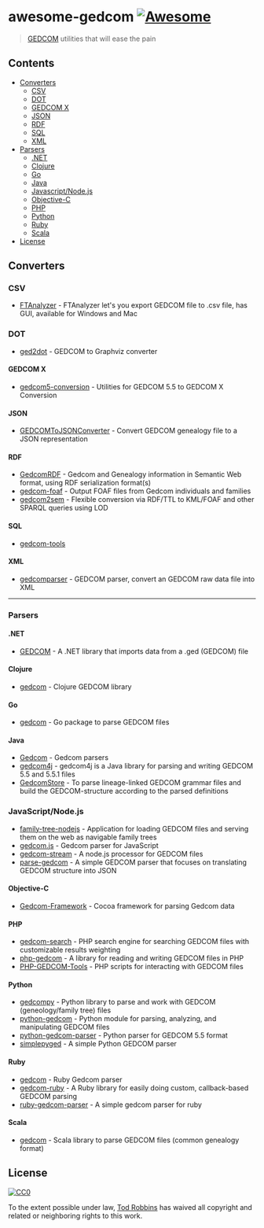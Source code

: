 # awesome-gedcom [![Awesome](https://awesome.re/badge-flat2.svg)](https://awesome.re)
> [GEDCOM](https://en.wikipedia.org/wiki/GEDCOM) utilities that will ease the pain

## Contents
- [Converters](#converters)
  - [CSV](#csv)
  - [DOT](#dot)
  - [GEDCOM X](#gedcom-x)
  - [JSON](#json)
  - [RDF](#rdf)
  - [SQL](#sql)
  - [XML](#xml)
- [Parsers](#parsers)
  - [.NET](#net)
  - [Clojure](#clojure)
  - [Go](#go)
  - [Java](#java)
  - [Javascript/Node.js](#javascriptnodejs)
  - [Objective-C](#objective-c)
  - [PHP](#php)
  - [Python](#python)
  - [Ruby](#ruby)
  - [Scala](#scala)
- [License](#license)

## Converters

### CSV

* [FTAnalyzer](https://github.com/ShammyLevva/FTAnalyzer) - FTAnalyzer let's you export GEDCOM file to .csv file, has GUI, available for Windows and Mac

### DOT

* [ged2dot](https://github.com/vmiklos/ged2dot) - GEDCOM to Graphviz converter

#### GEDCOM X
* [gedcom5-conversion](https://github.com/FamilySearch/gedcom5-conversion) - Utilities for GEDCOM 5.5 to GEDCOM X Conversion

#### JSON
* [GEDCOMToJSONConverter](https://github.com/PatKayongo/GEDCOMToJSONConverter) - Convert GEDCOM genealogy file to a JSON representation

#### RDF
* [GedcomRDF](https://github.com/BruceWhealton/GedcomRDF) - Gedcom and Genealogy information in Semantic Web format, using RDF serialization format(s)
* [gedcom-foaf](https://github.com/bricas/gedcom-foaf) - Output FOAF files from Gedcom individuals and families
* [gedcom2sem](https://github.com/jo-pol/gedcom2sem) - Flexible conversion via RDF/TTL to KML/FOAF and other SPARQL queries using LOD

#### SQL

* [gedcom-tools](https://github.com/ligurio/gedcom-tools)

#### XML
* [gedcomparser](https://github.com/alfredxiao/gedcomparser) - GEDCOM parser, convert an GEDCOM raw data file into XML

---

### Parsers

#### .NET
* [GEDCOM](https://github.com/prm9894/GEDCOM) - A .NET library that imports data from a .ged (GEDCOM) file

#### Clojure
* [gedcom](https://github.com/geni/gedcom) - Clojure GEDCOM library

#### Go
* [gedcom](https://github.com/iand/gedcom) - Go package to parse GEDCOM files

#### Java
* [Gedcom](https://github.com/FamilySearch/Gedcom) - Gedcom parsers
* [gedcom4j](https://github.com/frizbog/gedcom4j) - gedcom4j is a Java library for parsing and writing GEDCOM 5.5 and 5.5.1 files
* [GedcomStore](https://github.com/thnaeff/GedcomStore) - To parse lineage-linked GEDCOM grammar files and build the GEDCOM-structure according to the parsed definitions

### JavaScript/Node.js
* [family-tree-nodejs](https://github.com/woodbri/family-tree-nodejs) - Application for loading GEDCOM files and serving them on the web as navigable family trees
* [gedcom.js](https://github.com/dcapwell/gedcom.js) - Gedcom parser for JavaScript
* [gedcom-stream](https://github.com/connrs/gedcom-stream) - A node.js processor for GEDCOM files
* [parse-gedcom](https://github.com/tmcw/parse-gedcom) - A simple GEDCOM parser that focuses on translating GEDCOM structure into JSON

#### Objective-C
* [Gedcom-Framework](https://github.com/mikkelee/Gedcom-Framework) - Cocoa framework for parsing Gedcom data

#### PHP
* [gedcom-search](https://github.com/stuporglue/gedcom-search) - PHP search engine for searching GEDCOM files with customizable results weighting
* [php-gedcom](https://github.com/mrkrstphr/php-gedcom) - A library for reading and writing GEDCOM files in PHP
* [PHP-GEDCOM-Tools](https://github.com/cfinke/PHP-GEDCOM-Tools) - PHP scripts for interacting with GEDCOM files

#### Python
* [gedcompy](https://github.com/rory/gedcompy) - Python library to parse and work with GEDCOM (geneology/family tree) files
* [python-gedcom](https://github.com/madprime/python-gedcom) - Python module for parsing, analyzing, and manipulating GEDCOM files
* [python-gedcom-parser](https://github.com/rootsdev/python-gedcom-parser) - Python parser for GEDCOM 5.5 format
* [simplepyged](https://github.com/dijxtra/simplepyged) - A simple Python GEDCOM parser

#### Ruby
* [gedcom](https://github.com/rbur004/gedcom) - Ruby Gedcom parser
* [gedcom-ruby](https://github.com/binary011010/gedcom-ruby) - A Ruby library for easily doing custom, callback-based GEDCOM parsing
* [ruby-gedcom-parser](https://github.com/mikefarmer/ruby-gedcom-parser) - A simple gedcom parser for ruby

#### Scala
* [gedcom](https://github.com/davidmoten/gedcom) - Scala library to parse GEDCOM files (common genealogy format)


## License

[![CC0](http://mirrors.creativecommons.org/presskit/buttons/88x31/svg/cc-zero.svg)](https://creativecommons.org/publicdomain/zero/1.0/)

To the extent possible under law, [Tod Robbins](https://todrobbins.com) has waived all copyright and related or neighboring rights to this work.
